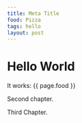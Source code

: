 ```yaml
---
title: Meta Title
food: Pizza
tags: hello
layout: post
---
```


# Hello World

It works: {{ page.food }}
<!--more-->

Second chapter.

Third Chapter.
